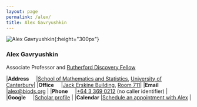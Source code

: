 ```yaml
---
layout: page
permalink: /alex/
title: Alex Gavryushkin
---
```


![Alex Gavryushkin](/assets/2018-alex.jpg){:height="300px"}

### Alex Gavryushkin

Associate Professor and [Rutherford Discovery Fellow](https://royalsociety.org.nz/what-we-do/funds-and-opportunities/rutherford-discovery-fellowships/rutherford-discovery-fellowship-recipients/alex-gavryushkin/)

|**Address**&nbsp;&nbsp;&nbsp;&nbsp;	|[School of Mathematics and Statistics](https://www.canterbury.ac.nz/engineering/schools/mathematics-statistics/), [University of Canterbury](https://www.canterbury.ac.nz/)|
|**Office**&nbsp;&nbsp;&nbsp;&nbsp;	|[Jack Erskine Building](https://goo.gl/maps/gQNZUivjMnjMqs4c9), [Room 711](https://pbs.twimg.com/media/E26otpQVoAEcKo-?format=jpg&name=large)|
|**Email**&nbsp;&nbsp;&nbsp;&nbsp;	|[alex@biods.org](mailto:alex@biods.org)											|
|**Phone**&nbsp;&nbsp;&nbsp;&nbsp;	|[+64 3 369 0212](tel:+64-3-369-0212) (no caller identifier)									|
|**Google**&nbsp;&nbsp;&nbsp;&nbsp;	|[Scholar profile](https://scholar.google.co.nz/citations?hl=en&user=coK1R-kAAAAJ&view_op=list_works&sortby=pubdate)		|
|**Calendar**				|[Schedule an appointment with Alex](https://doodle.com/mm/alexgavryushkin/mm/)							|
